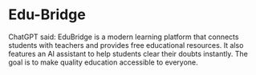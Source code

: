 # Edu-Bridge
ChatGPT said:  EduBridge is a modern learning platform that connects students with teachers and provides free educational resources. It also features an AI assistant to help students clear their doubts instantly. The goal is to make quality education accessible to everyone.
